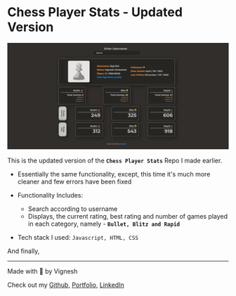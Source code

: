 # Chess Player Stats - Updated Version

![Chess Player Stats - Updated Version](./Blogs/BlogImages/ChessPlayerStatsUpdatedDemo.png)

This is the updated version of the **`Chess Player Stats`** Repo I made earlier.

- Essentially the same functionality, except, this time it's much more cleaner and few errors have been fixed

- Functionality Includes:
    - Search according to username
    - Displays, the current rating, best rating and number of games played in each category, namely - **`Bullet, Blitz and Rapid`**

- Tech stack I used: `Javascript, HTML, CSS`



And finally,
***
Made with 🧡 by Vignesh

Check out my [Github](https://www.github.com/Vignesh-Venkatesh), [Portfolio](https://vignesh-venkatesh.github.io/), [LinkedIn](https://www.linkedin.com/in/vignesh-2k3/)